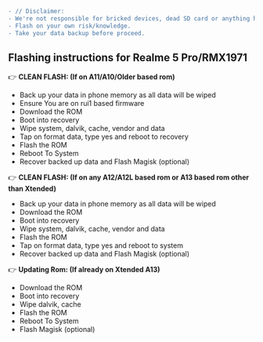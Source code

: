 ~~~diff
- // Disclaimer:
- We're not responsible for bricked devices, dead SD card or anything happens with your device.
- Flash on your own risk/knowledge.
- Take your data backup before proceed.
~~~
## Flashing instructions for Realme 5 Pro/RMX1971

:point_right: **CLEAN FLASH: (If on A11/A10/Older based rom)**
* Back up your data in phone memory as all data will be wiped 
* Ensure You are on rui1 based firmware 
* Download the ROM 
* Boot into recovery 
* Wipe system, dalvik, cache, vendor and data 
* Tap on format data, type yes and reboot to recovery 
* Flash the ROM 
* Reboot To System 
* Recover backed up data and Flash Magisk (optional)
 
:point_right: **CLEAN FLASH: (If on any A12/A12L based rom or A13 based rom other than Xtended)** 
* Back up your data in phone memory as all data will be wiped 
* Download the ROM 
* Boot into recovery 
* Wipe system, dalvik, cache, vendor and data 
* Flash the ROM 
* Tap on format data, type yes and reboot to system 
* Recover backed up data and Flash Magisk (optional)
 
:point_right: **Updating Rom: (If already on Xtended A13)** 
* Download the ROM 
* Boot into recovery 
* Wipe dalvik, cache 
* Flash the ROM 
* Reboot To System
* Flash Magisk (optional)
